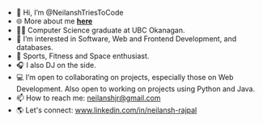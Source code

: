 - 👋 Hi, I’m @NeilanshTriesToCode
- 🌐 More about me **[here](https://tinyurl.com/NeilanshRajpal)**
- 👨‍🎓 Computer Science graduate at UBC Okanagan.
- 👀 I’m interested in Software, Web and Frontend Development, and databases.
- 🏀 Sports, Fitness and Space enthusiast.
- 🎧 I also DJ on the side.
- 💻 I’m open to collaborating on projects, especially those on Web Development. Also open to working on projects using Python and Java.
- 📫 How to reach me: neilanshjr@gmail.com
- 🌎 Let's connect: www.linkedin.com/in/neilansh-rajpal

<!---
NeilanshTriesToCode/NeilanshTriesToCode is a ✨ special ✨ repository because its `README.md` (this file) appears on your GitHub profile.
You can click the Preview link to take a look at your changes.
--->
